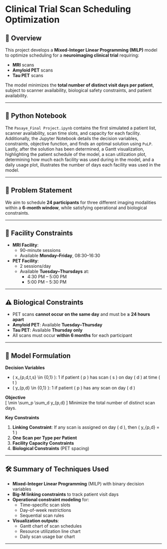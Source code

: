 # Clinical Trial Scan Scheduling Optimization

## 📌 Overview
This project develops a **Mixed-Integer Linear Programming (MILP)** model to optimize scheduling for a **neuroimaging clinical trial** requiring:
- **MRI** scans
- **Amyloid PET** scans
- **Tau PET** scans

The model minimizes the **total number of distinct visit days per patient**, subject to scanner availability, biological safety constraints, and patient availability.

---

## 📓 Python Notebook

The `Pasaye_Final Project.ipynb` contains the first simulated a patient list, scanner availability, scan time slots, and capacity for each facility.
Additionally, the Jupyter Notebook details the decision variables, constraints, objective function, and finds an optimal solution using `PuLP`.
Lastly, after the solution has been determined, a Gantt visualization, highlighting the patient schedule of the model, a scan utilization plot, determining how much each facility was used during in the model, and a daily usage plot, illustrates the number of days each facility was used in the model.

---

## 🎯 Problem Statement
We aim to schedule **24 participants** for three different imaging modalities within a **6-month window**, while satisfying operational and biological constraints.

---

## 🏥 Facility Constraints
- **MRI Facility**:  
  - 90-minute sessions  
  - Available **Monday–Friday**, 08:30–16:30
- **PET Facility**:  
  - 2 sessions/day  
  - Available **Tuesday–Thursdays** at:
    - 4:30 PM – 5:00 PM
    - 5:00 PM – 5:30 PM

---

## ⚠️ Biological Constraints
- PET scans **cannot occur on the same day** and must be **≥ 24 hours apart**
- **Amyloid PET**: Available **Tuesday–Thursday**
- **Tau PET**: Available **Thursday only**
- All scans must occur **within 6 months** for each participant

---

## 🔢 Model Formulation

**Decision Variables**  
- \( x_{p,d,t,s} \in \{0,1\} \): 1 if patient \( p \) has scan \( s \) on day \( d \) at time \( t \)  
- \( y_{p,d} \in \{0,1\} \): 1 if patient \( p \) has any scan on day \( d \)  

**Objective**  
\[
\min \sum_p \sum_d y_{p,d}
\]
Minimize the total number of distinct scan days.

**Key Constraints**
1. **Linking Constraint**: If any scan is assigned on day \( d \), then \( y_{p,d} = 1 \)
2. **One Scan per Type per Patient**
3. **Facility Capacity Constraints**
4. **Biological Constraints** (PET spacing)

---

## 🛠️ Summary of Techniques Used
- **Mixed-Integer Linear Programming** (MILP) with binary decision variables
- **Big-M linking constraints** to track patient visit days
- **Operational constraint modeling** for:
  - Time-specific scan slots
  - Day-of-week restrictions
  - Sequential scan rules
- **Visualization outputs**:
  - Gantt chart of scan schedules
  - Resource utilization line chart
  - Daily scan usage bar chart

---
